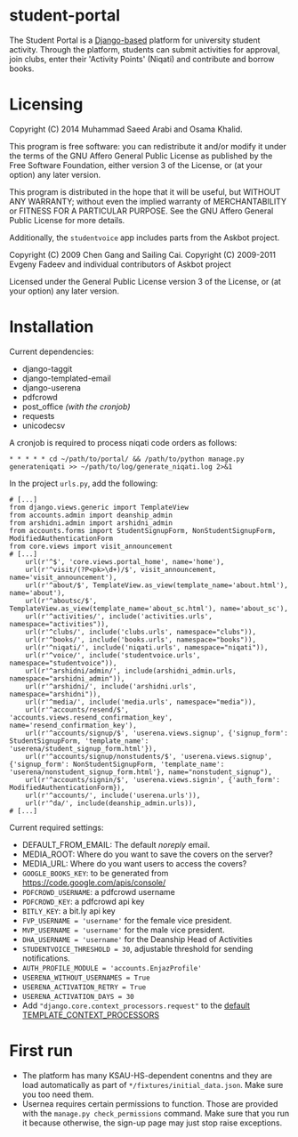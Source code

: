 student-portal
==============

The Student Portal is a [Django-based](https://www.djangoproject.com) platform for university student activity.
Through the platform, students can submit activities for approval,
join clubs, enter their 'Activity Points' (Niqati) and contribute and
borrow books.

# Licensing

Copyright (C) 2014 Muhammad Saeed Arabi and Osama Khalid.

This program is free software: you can redistribute it and/or modify
it under the terms of the GNU Affero General Public License as
published by the Free Software Foundation, either version 3 of the
License, or (at your option) any later version.

This program is distributed in the hope that it will be useful, but
WITHOUT ANY WARRANTY; without even the implied warranty of
MERCHANTABILITY or FITNESS FOR A PARTICULAR PURPOSE.  See the GNU
Affero General Public License for more details.


Additionally, the `studentvoice` app includes parts from the Askbot
project.

Copyright (C) 2009 Chen Gang and Sailing Cai.
Copyright (C) 2009-2011 Evgeny Fadeev and individual contributors of Askbot project

Licensed under the General Public License version 3 of the License, or
(at your option) any later version.

# Installation 

Current dependencies:
* django-taggit
* django-templated-email
* django-userena
* pdfcrowd
* post_office _(with the cronjob)_
* requests
* unicodecsv

A cronjob is required to process niqati code orders as follows:
```
* * * * * cd ~/path/to/portal/ && /path/to/python manage.py generateniqati >> ~/path/to/log/generate_niqati.log 2>&1
```

In the project `urls.py`, add the following:
```
# [...]
from django.views.generic import TemplateView
from accounts.admin import deanship_admin
from arshidni.admin import arshidni_admin
from accounts.forms import StudentSignupForm, NonStudentSignupForm, ModifiedAuthenticationForm
from core.views import visit_announcement
# [...]
    url(r'^$', 'core.views.portal_home', name='home'),
    url(r'^visit/(?P<pk>\d+)/$', visit_announcement, name='visit_announcement'),
    url(r'^about/$', TemplateView.as_view(template_name='about.html'), name='about'),
    url(r'^aboutsc/$', TemplateView.as_view(template_name='about_sc.html'), name='about_sc'),
    url(r'^activities/', include('activities.urls', namespace="activities")),
    url(r'^clubs/', include('clubs.urls', namespace="clubs")),
    url(r'^books/', include('books.urls', namespace="books")),
    url(r'^niqati/', include('niqati.urls', namespace="niqati")),
    url(r'^voice/', include('studentvoice.urls', namespace="studentvoice")),
    url(r'^arshidni/admin/', include(arshidni_admin.urls, namespace="arshidni_admin")),
    url(r'^arshidni/', include('arshidni.urls', namespace="arshidni")),
    url(r'^media/', include('media.urls', namespace="media")),
    url(r'^accounts/resend/$', 'accounts.views.resend_confirmation_key', name='resend_confirmation_key'),
    url(r'^accounts/signup/$', 'userena.views.signup', {'signup_form': StudentSignupForm, 'template_name': 'userena/student_signup_form.html'}),
    url(r'^accounts/signup/nonstudents/$', 'userena.views.signup', {'signup_form': NonStudentSignupForm, 'template_name': 'userena/nonstudent_signup_form.html'}, name="nonstudent_signup"),
    url(r'^accounts/signin/$', 'userena.views.signin', {'auth_form': ModifiedAuthenticationForm}),
    url(r'^accounts/', include('userena.urls')),
    url(r'^da/', include(deanship_admin.urls)),
# [...]
```

Current required settings:
* DEFAULT_FROM_EMAIL: The default _noreply_ email.
* MEDIA_ROOT: Where do you want to save the covers on the server?
* MEDIA_URL: Where do you want users to access the covers?
* `GOOGLE_BOOKS_KEY`: to be generated from https://code.google.com/apis/console/
* `PDFCROWD_USERNAME`: a pdfcrowd username
* `PDFCROWD_KEY`: a pdfcrowd api key
* `BITLY_KEY`: a bit.ly api key
* `FVP_USERNAME = 'username'` for the female vice president.
* `MVP_USERNAME = 'username'` for the male vice president.
* `DHA_USERNAME = 'username'` for the Deanship Head of Activities
* `STUDENTVOICE_THRESHOLD = 30`, adjustable threshold for sending notifications.
* `AUTH_PROFILE_MODULE = 'accounts.EnjazProfile'`
* `USERENA_WITHOUT_USERNAMES = True`
* `USERENA_ACTIVATION_RETRY = True`
* `USERENA_ACTIVATION_DAYS = 30`
* Add `"django.core.context_processors.request"` to the [default TEMPLATE_CONTEXT_PROCESSORS](https://docs.djangoproject.com/en/dev/ref/settings/#std:setting-TEMPLATE_CONTEXT_PROCESSORS)

# First run

* The platform has many KSAU-HS-dependent conentns and they are load
  automatically as part of `*/fixtures/initial_data.json`.  Make sure
  you too need them.
* Usernea requires certain permissions to function.  Those are
  provided with the `manage.py check_permissions` command.  Make sure
  that you run it because otherwise, the sign-up page may just stop
  raise exceptions.
